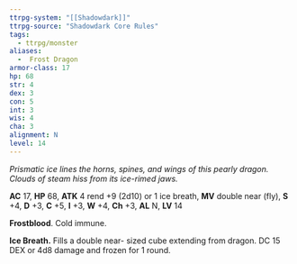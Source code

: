 ```yaml
---
ttrpg-system: "[[Shadowdark]]"
ttrpg-source: "Shadowdark Core Rules"
tags:
  - ttrpg/monster
aliases:
  -  Frost Dragon
armor-class: 17
hp: 68
str: 4
dex: 3
con: 5
int: 3
wis: 4
cha: 3
alignment: N
level: 14
---
```


_Prismatic ice lines the horns, spines, and wings of this pearly dragon. Clouds of steam hiss from its ice-rimed jaws._

**AC** 17, **HP** 68, **ATK** 4 rend +9 (2d10) or 1 ice breath, **MV** double near (fly), **S** +4, **D** +3, **C** +5, **I** +3, **W** +4, **Ch** +3, **AL** N, **LV** 14

**Frostblood**. Cold immune. 

**Ice Breath.** Fills a double near- sized cube extending from dragon. DC 15 DEX or 4d8 damage and frozen for 1 round.

